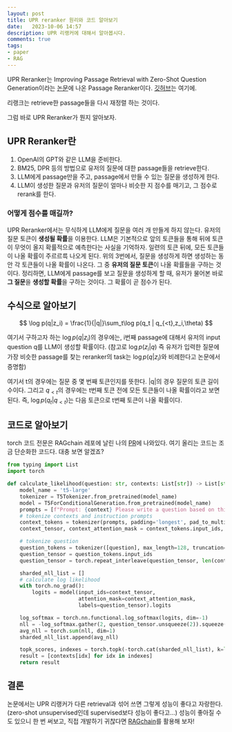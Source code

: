 ```yaml
---
layout: post
title: UPR reranker 원리와 코드 알아보기
date:   2023-10-06 14:57
description: UPR 리랭커에 대해서 알아봅시다.
comments: true
tags:
- paper
- RAG
---
```

UPR Reranker는 Improving Passage Retrieval with Zero-Shot Question Generation이라는 [논문](https://arxiv.org/abs/2204.07496)에 나온 Passage Reranker이다. [깃허브](https://github.com/DevSinghSachan/unsupervised-passage-reranking)는 여기에. 

리랭크는 retrieve한 passage들을 다시 재정렬 하는 것이다. 

그럼 바로 UPR Reranker가 뭔지 알아보자. 


## UPR Reranker란
1. OpenAI의 GPT와 같은 LLM을 준비한다. 
2. BM25, DPR 등의 방법으로 유저의 질문에 대한 passage들을 retrieve한다.
3. LLM에게 passage만을 주고, passage에서 만들 수 있는 질문을 생성하게 한다. 
4. LLM이 생성한 질문과 유저의 질문이 얼마나 비슷한 지 점수를 매기고, 그 점수로 rerank를 한다. 


### 어떻게 점수를 매길까?
UPR Reranker에서는 무식하게 LLM에게 질문을 여러 개 만들게 하지 않는다. 유저의 질문 토큰이 **생성될 확률**을 이용한다. 
LLM은 기본적으로 앞의 토큰들을 통해 뒤에 토큰이 무엇이 올지 확률적으로 예측한다는 사실을 기억하자. 일련의 토큰 뒤에, 모든 토큰들이 나올 확률이 주르르륵 나오게 된다. 
위의 3번에서, 질문을 생성하게 하면 생성하는 동안 각 토큰들이 나올 확률이 나온다. 그 중 **유저의 질문 토큰**이 나올 확률들을 구하는 것이다. 
정리하면, LLM에게 passage를 보고 질문을 생성하게 할 때, 유저가 물어본 바로 **그 질문**을 **생성할 확률**을 구하는 것이다. 그 확률이 곧 점수가 된다. 

## 수식으로 알아보기
$$
\log p(q|z_i) = \frac{1}{|q|}\sum_t\log p(q_t | q_{<t},z_i,\theta)
$$

여기서 구하고자 하는 $\log p(q|z_i)$의 경우에는, i번째 passage에 대해서 유저의 input question q를 LLM이 생성할 확률이다. 
(참고로 $\log p(z_i|q)$ 즉 유저가 입력한 질문에 가장 비슷한 passage를 찾는 reranker의 task는 $\log p(q|z_i)$와 비례한다고 논문에서 증명함)

여기서 t의 경우에는 질문 중 몇 번째 토큰인지를 뜻한다. |q|의 경우 질문의 토큰 길이 수이다.
그리고 $q_{<t}$의 경우에는 t번째 토큰 전에 모든 토큰들이 나올 확률이라고 보면 된다.
즉, $\log p(q_t|q_{<t})$는 다음 토큰으로 t번째 토큰이 나올 확률이다.


## 코드로 알아보기
torch 코드 전문은 RAGchain 레포에 날린 나의 [PR](https://github.com/NomaDamas/RAGchain/pull/229)에 나와있다. 
여기 올리는 코드는 조금 단순화한 코드다. 대충 보면 알겠죠?

```python
from typing import List
import torch

def calculate_likelihood(question: str, contexts: List[str]) -> List[str]:
    model_name = 't5-large'
    tokenizer = T5Tokenizer.from_pretrained(model_name)
    model = T5ForConditionalGeneration.from_pretrained(model_name)
    prompts = [f"Prompt: {context} Please write a question based on this passage." for context in contexts]
    # tokenize contexts and instruction prompts
    context_tokens = tokenizer(prompts, padding='longest', pad_to_multiple_of=8, truncation=True, return_tensors='pt')
    context_tensor, context_attention_mask = context_tokens.input_ids, context_tokens.attention_mask

    # tokenize question
    question_tokens = tokenizer([question], max_length=128, truncation=True, return_tensors='pt')
    question_tensor = question_tokens.input_ids
    question_tensor = torch.repeat_interleave(question_tensor, len(contexts), dim=0)

    sharded_nll_list = []
    # calculate log likelihood
    with torch.no_grad():
        logits = model(input_ids=context_tensor,
                       attention_mask=context_attention_mask,
                       labels=question_tensor).logits

    log_softmax = torch.nn.functional.log_softmax(logits, dim=-1)
    nll = -log_softmax.gather(2, question_tensor.unsqueeze(2)).squeeze(2)
    avg_nll = torch.sum(nll, dim=1)
    sharded_nll_list.append(avg_nll)

    topk_scores, indexes = torch.topk(-torch.cat(sharded_nll_list), k=len(context_tensor))
    result = [contexts[idx] for idx in indexes]
    return result
```

## 결론
논문에서는 UPR 리랭커가 다른 retrieval과 섞어 쓰면 그렇게 성능이 좋다고 자랑한다. (zero-shot unsupervised인데 supervised보다 성능이 좋다고...) 성능이 좋아질 수도 있으니 한 번 써보고, 직접 개발하기 귀찮다면 [RAGchain](https://github.com/NomaDamas/RAGchain)를 활용해 보자!
